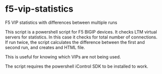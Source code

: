 # f5-vip-statistics
F5 VIP statistics with differences between multiple runs

This script is a powershell script for F5 BIGIP devices.
It checks LTM virtual servers for statistics.
In this case it checks for total number of connections.
If run twice, the script calculates the difference between the first and second run, and creates and HTML file.

This is useful for knowing which VIPs are not being used.

The script requires the powershell iControl SDK to be installed to work.
